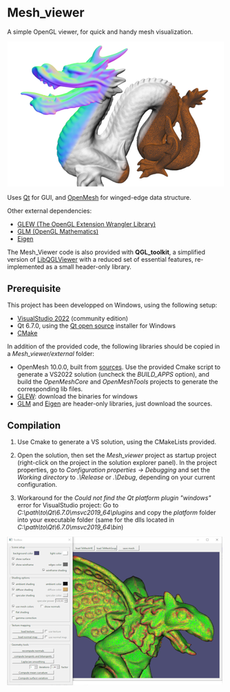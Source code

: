 # Mesh_viewer

A simple OpenGL viewer, for quick and handy mesh visualization.  

![img1](img1.png)


Uses [Qt](https://www.qt.io/) for GUI, and [OpenMesh](https://www.graphics.rwth-aachen.de/software/openmesh/) for winged-edge data structure. 

Other external dependencies:
* [GLEW (The OpenGL Extension Wrangler Library)](http://glew.sourceforge.net/)
* [GLM (OpenGL Mathematics)](https://github.com/g-truc/glm)
* [Eigen](https://gitlab.com/libeigen/eigen)

The Mesh_Viewer code is also provided with **QGL_toolkit**, a simplified version of [LibQGLViewer](https://github.com/GillesDebunne/libQGLViewer) with a reduced set of essential features, re-implemented as a small header-only library.


## Prerequisite

This project has been developped on Windows, using the following setup:

* [VisualStudio 2022](https://visualstudio.microsoft.com) (community edition)
* Qt 6.7.0, using the [Qt open source](https://www.qt.io/download-open-source) installer for Windows
* [CMake]( https://cmake.org/ )

In addition of the provided code, the following libraries should be copied in a *Mesh_viewer/external* folder:
  
* OpenMesh 10.0.0, built from [sources](https://www.graphics.rwth-aachen.de/software/openmesh/download/). Use the provided Cmake script to generate a VS2022 solution (uncheck the *BUILD_APPS* option), and build the *OpenMeshCore* and *OpenMeshTools* projects to generate the corresponding lib files. 
* [GLEW](http://glew.sourceforge.net/): download the binaries for windows
* [GLM](https://github.com/g-truc/glm) and [Eigen](https://gitlab.com/libeigen/eigen) are header-only libraries, just download the sources.


## Compilation

1. Use Cmake to generate a VS solution, using the CMakeLists provided.

2. Open the solution, then set the *Mesh_viewer* project as startup project (right-click on the project in the solution explorer panel).
   In the project properties, go to *Configuration properties -> Debugging* and set the *Working directory* to *.\Release* or *.\Debug*, depending on your current configuration.
   
3. Workaround for the *Could not find the Qt platform plugin "windows"* error for VisualStudio project:
   Go to *C:\path\to\Qt\6.7.0\msvc2019_64\plugins* and copy the *platform* folder into your executable folder (same for the dlls located in *C:\path\to\Qt\6.7.0\msvc2019_64\bin*) 


![img2](img2.png)


